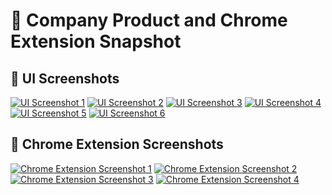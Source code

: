 # 🌟 Company Product and Chrome Extension Snapshot

## 📱 UI Screenshots

[![UI Screenshot 1](https://github.com/user-attachments/assets/d0ed864a-07e6-40ae-8131-2a9ed1bced39)](https://github.com/user-attachments/assets/d0ed864a-07e6-40ae-8131-2a9ed1bced39)
[![UI Screenshot 2](https://github.com/user-attachments/assets/9235ef14-c720-4aaa-9874-d5ceeec8ed7a)](https://github.com/user-attachments/assets/9235ef14-c720-4aaa-9874-d5ceeec8ed7a)
[![UI Screenshot 3](https://github.com/user-attachments/assets/30b0868d-d425-4d53-b3c0-60969631dc6e)](https://github.com/user-attachments/assets/30b0868d-d425-4d53-b3c0-60969631dc6e)
[![UI Screenshot 4](https://github.com/user-attachments/assets/6b214ba5-5fdf-4d28-9154-119bcb8c8417)](https://github.com/user-attachments/assets/6b214ba5-5fdf-4d28-9154-119bcb8c8417)
[![UI Screenshot 5](https://github.com/user-attachments/assets/1b75b78a-9383-4523-a5e3-dbd6fbe72165)](https://github.com/user-attachments/assets/1b75b78a-9383-4523-a5e3-dbd6fbe72165)
[![UI Screenshot 6](https://github.com/user-attachments/assets/d8d44ec7-8711-48a4-8ccf-b3fc48fa4f16)](https://github.com/user-attachments/assets/d8d44ec7-8711-48a4-8ccf-b3fc48fa4f16)

## 📱 Chrome Extension Screenshots

[![Chrome Extension Screenshot 1](https://github.com/user-attachments/assets/aac60fc1-5fdf-4003-a816-6c478a6d8520)](https://github.com/user-attachments/assets/aac60fc1-5fdf-4003-a816-6c478a6d8520)
[![Chrome Extension Screenshot 2](https://github.com/user-attachments/assets/c92e9ed1-9c41-4cf5-90e3-235a2a0fb78c)](https://github.com/user-attachments/assets/c92e9ed1-9c41-4cf5-90e3-235a2a0fb78c)
[![Chrome Extension Screenshot 3](https://github.com/user-attachments/assets/27b00b6d-4b55-42fc-805d-8deb84f4423a)](https://github.com/user-attachments/assets/27b00b6d-4b55-42fc-805d-8deb84f4423a)
[![Chrome Extension Screenshot 4](https://github.com/user-attachments/assets/5c37061e-a0f7-4696-84fb-8ae8cee7ad92)](https://github.com/user-attachments/assets/5c37061e-a0f7-4696-84fb-8ae8cee7ad92)
